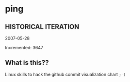 # ping

## HISTORICAL ITERATION
2007-05-28

Incremented: 3647

## What is this?? 
Linux skills to hack the github commit visualization chart `;-)`
